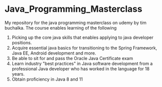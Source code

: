 # Java_Programming_Masterclass
My repository for the java programming masterclass on udemy by tim buchalka. The course enables learning of the following

1. Picking up the core java skills that enables applying to java developer positions.
2. Acquire essential java basics for transitioning to the Spring Framework, Java EE, Android development and more.
3. Be able to sit for and pass the Oracle Java Certificate exam
4. Learn industry "best practices" in Java software development from a professional Java developer who has worked in the language for 18 years.
5. Obtain proficiency in Java 8 and 11


